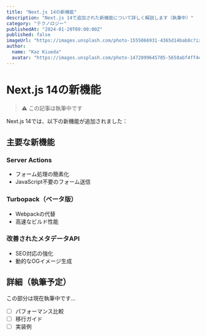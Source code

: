 ```yaml
---
title: "Next.js 14の新機能"
description: "Next.js 14で追加された新機能について詳しく解説します（執筆中）"
category: "テクノロジー"
publishedAt: "2024-01-20T09:00:00Z"
published: false
imageUrl: "https://images.unsplash.com/photo-1555066931-4365d14bab8c?ixlib=rb-4.0.3&auto=format&fit=crop&w=400&h=200&q=80"
author:
  name: "Kaz Kiueda"
  avatar: "https://images.unsplash.com/photo-1472099645785-5658abf4ff4e?ixlib=rb-1.2.1&auto=format&fit=facearea&facepad=2&w=256&h=256&q=80"
---
```


# Next.js 14の新機能

> ⚠️ この記事は執筆中です

Next.js 14では、以下の新機能が追加されました：

## 主要な新機能

### Server Actions

- フォーム処理の簡素化
- JavaScript不要のフォーム送信

### Turbopack（ベータ版）

- Webpackの代替
- 高速なビルド性能

### 改善されたメタデータAPI

- SEO対応の強化
- 動的なOGイメージ生成

## 詳細（執筆予定）

この部分は現在執筆中です...

- [ ] パフォーマンス比較
- [ ] 移行ガイド
- [ ] 実装例
